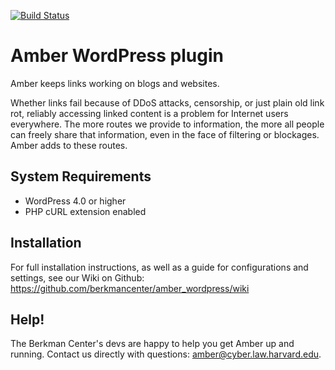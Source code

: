 [![Build Status](https://travis-ci.org/berkmancenter/amber_wordpress.png?branch=master)](https://travis-ci.org/berkmancenter/amber_wordpress)

Amber WordPress plugin
=================
Amber keeps links working on blogs and websites.

Whether links fail because of DDoS attacks, censorship, or just plain old link rot, reliably accessing linked content is a problem for Internet users everywhere. The more routes we provide to information, the more all people can freely share that information, even in the face of filtering or blockages. Amber adds to these routes.

## System Requirements ##

* WordPress 4.0 or higher
* PHP cURL extension enabled

## Installation ##

For full installation instructions, as well as a guide for configurations and settings, see our Wiki on Github: https://github.com/berkmancenter/amber_wordpress/wiki

## Help! ##
The Berkman Center's devs are happy to help you get Amber up and running. Contact us directly with questions: amber@cyber.law.harvard.edu.
